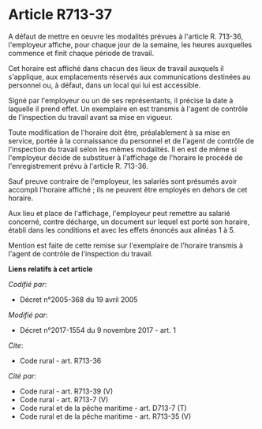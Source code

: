 # Article R713-37

A défaut de mettre en oeuvre les modalités prévues à l'article R. 713-36, l'employeur affiche, pour chaque jour de la
semaine, les heures auxquelles commence et finit chaque période de travail.

Cet horaire est affiché dans chacun des lieux de travail auxquels il s'applique, aux emplacements réservés aux communications
destinées au personnel ou, à défaut, dans un local qui lui est accessible.

Signé par l'employeur ou un de ses représentants, il précise la date à laquelle il prend effet. Un exemplaire en est transmis
à l'agent de contrôle de l'inspection du travail avant sa mise en vigueur.

Toute modification de l'horaire doit être, préalablement à sa mise en service, portée à la connaissance du personnel et de
l'agent de contrôle de l'inspection du travail selon les mêmes modalités. Il en est de même si l'employeur décide de
substituer à l'affichage de l'horaire le procédé de l'enregistrement prévu à l'article R. 713-36.

Sauf preuve contraire de l'employeur, les salariés sont présumés avoir accompli l'horaire affiché ; ils ne peuvent être
employés en dehors de cet horaire.

Aux lieu et place de l'affichage, l'employeur peut remettre au salarié concerné, contre décharge, un document sur lequel est
porté son horaire, établi dans les conditions et avec les effets énoncés aux alinéas 1 à 5.

Mention est faite de cette remise sur l'exemplaire de l'horaire transmis à l'agent de contrôle de l'inspection du travail.

**Liens relatifs à cet article**

_Codifié par_:

  - Décret n°2005-368 du 19 avril 2005

_Modifié par_:

  - Décret n°2017-1554 du 9 novembre 2017 - art. 1

_Cite_:

  - Code rural - art. R713-36

_Cité par_:

  - Code rural - art. R713-39 (V)
  - Code rural - art. R713-7 (V)
  - Code rural et de la pêche maritime - art. D713-7 (T)
  - Code rural et de la pêche maritime - art. R713-35 (V)
